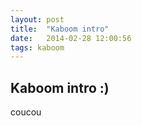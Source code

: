 ```yaml
---
layout: post
title:  "Kaboom intro"
date:   2014-02-28 12:00:56
tags: kaboom
---
```


## Kaboom intro :)

coucou